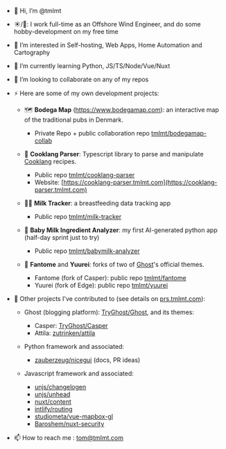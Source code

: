 - 👋 Hi, I’m @tmlmt
- ☀️/🌙: I work full-time as an Offshore Wind Engineer, and do some hobby-development on my free time
- 👀 I’m interested in Self-hosting, Web Apps, Home Automation and Cartography
- 🌱 I’m currently learning Python, JS/TS/Node/Vue/Nuxt
- 💞️ I’m looking to collaborate on any of my repos
- ⚡ Here are some of my own development projects:

  - 🗺️ **Bodega Map** (https://www.bodegamap.com): an interactive map of the traditional pubs in Denmark.

    - Private Repo + public collaboration repo [tmlmt/bodegamap-collab](https://github.com/tmlmt/bodegamap-collab)

  - 🍝 **Cooklang Parser**: Typescript library to parse and manipulate [Cooklang](https://www.cooklang.org) recipes.

    - Public repo [tmlmt/cooklang-parser](https://github.com/tmlmt/cooklang-parser)
    - Website: [https://cooklang-parser.tmlmt.com](https://cooklang-parser.tmlmt.com)

  - 👩‍🍼 **Milk Tracker**: a breastfeeding data tracking app

    - Public repo [tmlmt/milk-tracker](https://github.com/tmlmt/milk-tracker)

  - 🍼 **Baby Milk Ingredient Analyzer**: my first AI-generated python app (half-day sprint just to try)

    - Public repo [tmlmt/babymilk-analyzer](https://github.com/tmlmt/babymilk-analyzer)

  - 👻 **Fantome** and **Yuurei**: forks of two of [Ghost](https://github.com/TryGhost/Ghost)'s official themes.
    - Fantome (fork of Casper): public repo [tmlmt/fantome](https://github.com/tmlmt/fantome)
    - Yuurei (fork of Edge): public repo [tmlmt/yuurei](https://github.com/tmlmt/yuurei)

- 🤹‍ Other projects I've contributed to (see details on [prs.tmlmt.com](https://prs.tmlmt.com)):

  - Ghost (blogging platform): [TryGhost/Ghost](https://github.com/TryGhost/Ghost), and its themes:
    - Casper: [TryGhost/Casper](https://github.com/TryGhost/Casper)
    - Attila: [zutrinken/attila](https://github.com/zutrinken/attila)
  - Python framework and associated:

    - [zauberzeug/nicegui](https://github.com/zauberzeug/nicegui) (docs, PR ideas)

  - Javascript framework and associated:
    - [unjs/changelogen](https://github.com/unjs/changelogen)
    - [unjs/unhead](https://github.com/unjs/unhead)
    - [nuxt/content](https://github.com/nuxt/content)
    - [intlify/routing](https://github.com/intlify/routing)
    - [studiometa/vue-mapbox-gl](https://github.com/studiometa/vue-mapbox-gl)
    - [Baroshem/nuxt-security](https://github.com/Baroshem/nuxt-security)

- 📫 How to reach me : tom@tmlmt.com
